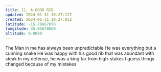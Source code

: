 ```yaml
---
title: 11. A GOOD RIB
updated: 2024-01-31 10:27:12Z
created: 2024-01-31 10:27:03Z
latitude: -15.76667070
longitude: 35.01678660
altitude: 0.0000
---
```


The Man in me has always been unpredictable
He was everything but a cunning snake
He was happy with his good rib that was abundant with steak
In my defense, he was a king far from high-stakes
I guess things changed because of my mistakes